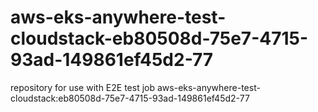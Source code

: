 # aws-eks-anywhere-test-cloudstack-eb80508d-75e7-4715-93ad-149861ef45d2-77
repository for use with E2E test job aws-eks-anywhere-test-cloudstack:eb80508d-75e7-4715-93ad-149861ef45d2-77
